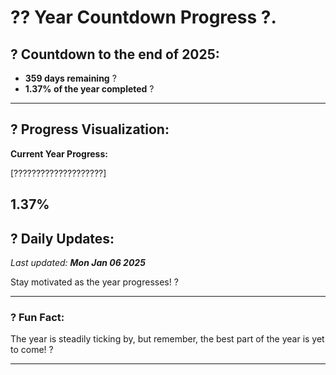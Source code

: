 
# ?? **Year Countdown Progress** ?.

## ? Countdown to the end of 2025:
- **359 days remaining** ?
- **1.37% of the year completed** ?

---

## ? **Progress Visualization**:

**Current Year Progress:**

[????????????????????]

**1.37%**
---

## ? **Daily Updates**:

_Last updated: **Mon Jan 06 2025**_

Stay motivated as the year progresses! ?

---

### ? **Fun Fact:**
The year is steadily ticking by, but remember, the best part of the year is yet to come! ?

---
